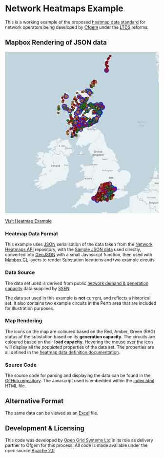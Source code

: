 # Network Heatmaps Example

This is a working example of the proposed [heatmap data standard](https://opengridsystems.github.io/network-heatmaps-api/) for network operators being developed by [Ofgem](https://www.ofgem.gov.uk/) under the [LTDS](https://www.ofgem.gov.uk/publications/next-steps-our-reforms-long-term-development-statement-ltds-and-key-enablers-dso-programme-work) reforms.

## Mapbox Rendering of JSON data

[![Heatmap Preview](./images/heatmap-preview.png)](./map)

[Visit Heatmap Example](./map)

### Heatmap Data Format

This example uses [JSON](https://www.json.org/) serialisation of the data taken from the [Network Heatmaps API](https://github.com/opengridsystems/network-heatmaps-api) repository, with the [Sample JSON data](https://github.com/opengridsystems/network-heatmaps-api/blob/main/sample-data/sample-data.json) used directly, converted into [GeoJSON](https://geojson.org) with a small Javascript function, then used with [Mapbox GL](https://docs.mapbox.com/mapbox-gl-js/api/) layers to render Substation locations and two example circuits.

### Data Source

The data set used is derived from public [network demand & generation capacity](https://network-maps.ssen.co.uk/) data supplied by [SSEN](https://www.ssen.co.uk/).

The data set used in this example is **not** current, and reflects a historical set.  It also contains two example circuits in the Perth area that are included for illustration purposes.

### Map Rendering

The icons on the map are coloured based on the Red, Amber, Green (RAG) status of the substation based on its **generation capacity**.  The circuits are coloured based on their **load capacity**. Hovering the mouse over the icon will display all the _populated_ properties of the data set.  The properties are all defined in the [heatmap data definition documentation](https://github.com/opengridsystems/network-heatmaps-api/tree/main/documentation).

### Source Code

The source code for parsing and displaying the data can be found in the [GitHub repository](https://github.com/opengridsystems/network-heatmaps-example). The Javascript used is embedded within the [index.html](https://github.com/opengridsystems/network-heatmaps-example/blob/main/map/index.html) HTML file.

## Alternative Format

The same data can be viewed as an [Excel](https://github.com/opengridsystems/network-heatmaps-api/blob/main/sample-data/sample-data.xlsx) file. 

## Development & Licensing

This code was developed by [Open Grid Systems Ltd](https://www.opengrid.com) in its role as delivery partner to Ofgem for this process.  All code is made available under the open source [Apache 2.0](https://www.apache.org/licenses/LICENSE-2.0)

